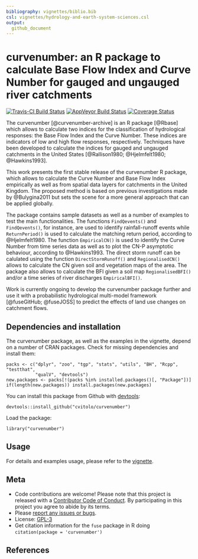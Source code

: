 ```yaml
---
bibliography: vignettes/biblio.bib
csl: vignettes/hydrology-and-earth-system-sciences.csl
output:
  github_document
---
```


curvenumber: an R package to calculate Base Flow Index and Curve Number for gauged and ungauged river catchments
===========================================

[![Travis-CI Build Status](https://travis-ci.org/cvitolo/curvenumber.svg?branch=master)](https://travis-ci.org/cvitolo/curvenumber)
[![AppVeyor Build Status](https://ci.appveyor.com/api/projects/status/github/cvitolo/curvenumber?branch=master&svg=true)](https://ci.appveyor.com/project/cvitolo/curvenumber)
[![Coverage Status](https://img.shields.io/codecov/c/github/cvitolo/curvenumber/master.svg)](https://codecov.io/github/cvitolo/curvenumber?branch=master)

The curvenumber [@curvenumber-archive] is an R package [@Rbase] which allows to calculate two indices for the classification of hydrological responses: the Base Flow Index and the Curve Number. These indices are indicators of low and high flow responses, respectively. Techniques have been developed to calculate the indices for gauged and ungauged catchments in the United States [@Rallison1980; @Hjelmfelt1980; @Hawkins1993]. 

This work presents the first stable release of the curvenumber R package, which allows to calculate the Curve Number and Base Flow Index empirically as well as from spatial data layers for catchments in the United Kingdom. The proposed method is based on previous investigations made by @Bulygina2011 but sets the scene for a more general approach that can be applied globally.

The package contains sample datasets as well as a number of examples to test the main functionalities. The functions `FindQevents()` and `FindQevents()`, for instance, are used to identify rainfall-runoff events while `ReturnPeriod()` is used to calculate the matching return period, according to @Hjelmfelt1980. The function `EmpiricalCN()` is used to identify the Curve Number from time series data as well as to plot the CN-P asymptotic behaviour, according to @Hawkins1993. The direct storm runoff can be calulated using the function `DirectStormRunoff()` and `RegionalisedCN()` allows to calculate the CN given soil and vegetation maps of the area. The package also allows to calculate the BFI given a soil map `RegionalisedBFI()` and/or a time series of river discharges `EmpiricalBFI()`.

Work is currently ongoing to develop the curvenumber package further and use it with a probabilistic hydrological multi-model framework [@fuseGitHub; @fuseJOSS] to predict the effects of land use changes on catchment flows.

## Dependencies and installation
The curvenumber package, as well as the examples in the vignette, depend on a number of CRAN packages. Check for missing dependencies and install them:

```{r}
packs <- c("dplyr", "zoo", "tgp", "stats", "utils", "BH", "Rcpp", "testthat",
           "qualV", "devtools")
new.packages <- packs[!(packs %in% installed.packages()[, "Package"])]
if(length(new.packages)) install.packages(new.packages)
```

You can install this package from Github with [devtools](https://github.com/hadley/devtools):
```{r}
devtools::install_github("cvitolo/curvenumber")
```

Load the package:
```{r}
library("curvenumber")
```

## Usage
For details and examples usage, please refer to the [vignette](vignettes/curvenumber_vignette.Rmd). 

## Meta

* Code contributions are welcome! Please note that this project is released with a [Contributor Code of Conduct](CONDUCT.md). By participating in this project you agree to abide by its terms.
* Please [report any issues or bugs](https://github.com/cvitolo/fuse/issues).
* License: [GPL-3](https://opensource.org/licenses/GPL-3.0)
* Get citation information for the `fuse` package in R doing `citation(package = 'curvenumber')`

## References

